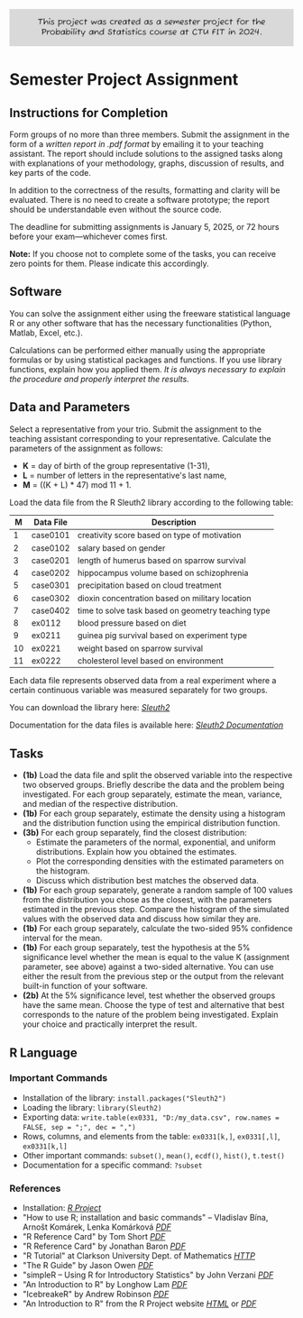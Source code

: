 ![FYI](FYI-pst.png)

# Semester Project Assignment


## Instructions for Completion

Form groups of no more than three members. Submit the assignment in the form of a *written report in .pdf format* by emailing it to your teaching assistant. The report should include solutions to the assigned tasks along with explanations of your methodology, graphs, discussion of results, and key parts of the code.

In addition to the correctness of the results, formatting and clarity will be evaluated. There is no need to create a software prototype; the report should be understandable even without the source code.

The deadline for submitting assignments is January 5, 2025, or 72 hours before your exam—whichever comes first.

**Note:** If you choose not to complete some of the tasks, you can receive zero points for them. Please indicate this accordingly.

## Software

You can solve the assignment either using the freeware statistical language R or any other software that has the necessary functionalities (Python, Matlab, Excel, etc.).

Calculations can be performed either manually using the appropriate formulas or by using statistical packages and functions. If you use library functions, explain how you applied them. *It is always necessary to explain the procedure and properly interpret the results.*

## Data and Parameters

Select a representative from your trio. Submit the assignment to the teaching assistant corresponding to your representative. Calculate the parameters of the assignment as follows:

- **K** = day of birth of the group representative (1-31),
- **L** = number of letters in the representative's last name,
- **M** = ((K + L) * 47) mod 11 + 1.

Load the data file from the R Sleuth2 library according to the following table:

| M  | Data File | Description                                  |
|----|-----------|----------------------------------------------|
| 1  | case0101  | creativity score based on type of motivation  |
| 2  | case0102  | salary based on gender                        |
| 3  | case0201  | length of humerus based on sparrow survival   |
| 4  | case0202  | hippocampus volume based on schizophrenia      |
| 5  | case0301  | precipitation based on cloud treatment        |
| 6  | case0302  | dioxin concentration based on military location |
| 7  | case0402  | time to solve task based on geometry teaching type |
| 8  | ex0112    | blood pressure based on diet                   |
| 9  | ex0211    | guinea pig survival based on experiment type  |
| 10 | ex0221    | weight based on sparrow survival               |
| 11 | ex0222    | cholesterol level based on environment         |

Each data file represents observed data from a real experiment where a certain continuous variable was measured separately for two groups.

You can download the library here: *[Sleuth2](https://cran.r-project.org/package=Sleuth2)*

Documentation for the data files is available here: *[Sleuth2 Documentation](https://cran.r-project.org/web/packages/Sleuth2/Sleuth2.pdf)*

## Tasks

- **(1b)** Load the data file and split the observed variable into the respective two observed groups. Briefly describe the data and the problem being investigated. For each group separately, estimate the mean, variance, and median of the respective distribution.
- **(1b)** For each group separately, estimate the density using a histogram and the distribution function using the empirical distribution function.
- **(3b)** For each group separately, find the closest distribution:
  - Estimate the parameters of the normal, exponential, and uniform distributions. Explain how you obtained the estimates.
  - Plot the corresponding densities with the estimated parameters on the histogram.
  - Discuss which distribution best matches the observed data.
- **(1b)** For each group separately, generate a random sample of 100 values from the distribution you chose as the closest, with the parameters estimated in the previous step. Compare the histogram of the simulated values with the observed data and discuss how similar they are.
- **(1b)** For each group separately, calculate the two-sided 95% confidence interval for the mean.
- **(1b)** For each group separately, test the hypothesis at the 5% significance level whether the mean is equal to the value K (assignment parameter, see above) against a two-sided alternative. You can use either the result from the previous step or the output from the relevant built-in function of your software.
- **(2b)** At the 5% significance level, test whether the observed groups have the same mean. Choose the type of test and alternative that best corresponds to the nature of the problem being investigated. Explain your choice and practically interpret the result.

## R Language

### Important Commands

- Installation of the library: `install.packages("Sleuth2")`
- Loading the library: `library(Sleuth2)`
- Exporting data: `write.table(ex0331, "D:/my_data.csv", row.names = FALSE, sep = ";", dec = ",")`
- Rows, columns, and elements from the table: `ex0331[k,]`, `ex0331[,l]`, `ex0331[k,l]`
- Other important commands: `subset()`, `mean()`, `ecdf()`, `hist()`, `t.test()`
- Documentation for a specific command: `?subset`

### References

- Installation: *[R Project](http://www.r-project.org/)*
- "How to use R; installation and basic commands" – Vladislav Bína, Arnošt Komárek, Lenka Komárková *[PDF](http://www.karlin.mff.cuni.cz/~komarek/vyuka/dataRko/Rmanual2.pdf)*
- "R Reference Card" by Tom Short *[PDF](http://cran.r-project.org/doc/contrib/Short-refcard.pdf)*
- "R Reference Card" by Jonathan Baron *[PDF](http://cran.r-project.org/doc/contrib/refcard.pdf)*
- "R Tutorial" at Clarkson University Dept. of Mathematics *[HTTP](http://www.cyclismo.org/tutorial/R/index.html)*
- "The R Guide" by Jason Owen *[PDF](http://cran.r-project.org/doc/contrib/Owen-TheRGuide.pdf)*
- "simpleR – Using R for Introductory Statistics" by John Verzani *[PDF](http://cran.r-project.org/doc/contrib/Verzani-SimpleR.pdf)*
- "An Introduction to R" by Longhow Lam *[PDF](http://cran.r-project.org/doc/contrib/Lam-IntroductionToR_LHL.pdf)*
- "IcebreakeR" by Andrew Robinson *[PDF](http://cran.r-project.org/doc/contrib/Robinson-icebreaker.pdf)*
- "An Introduction to R" from the R Project website *[HTML](http://cran.r-project.org/doc/manuals/R-intro.html)* or *[PDF](http://cran.r-project.org/doc/manuals/R-intro.pdf)*


